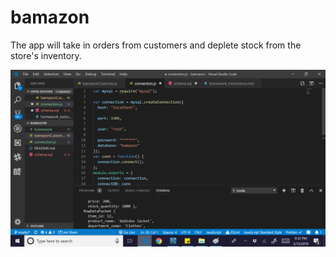# bamazon

The app will take in orders from customers and deplete stock from the store's inventory.

![](images/connectionPage.png)
